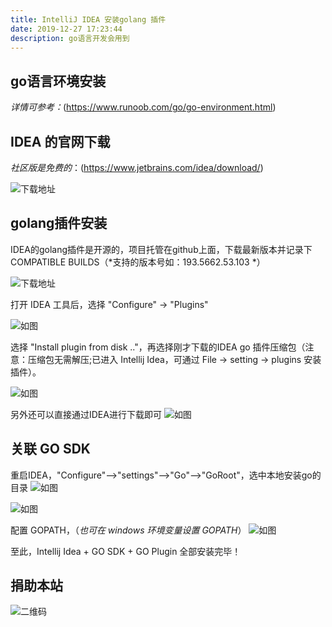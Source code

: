 ```yaml
---
title: IntelliJ IDEA 安装golang 插件
date: 2019-12-27 17:23:44
description: go语言开发会用到
---
```


## go语言环境安装

*详情可参考：*(https://www.runoob.com/go/go-environment.html)

##  IDEA 的官网下载

*社区版是免费的*：(https://www.jetbrains.com/idea/download/)

![下载地址](https://github.com/JeannieStudio/jeanniestudio.images/blob/master/2.png?raw=true)


## golang插件安装
IDEA的golang插件是开源的，项目托管在github上面，下载最新版本并记录下COMPATIBLE BUILDS（*支持的版本号如：193.5662.53.103 *）

![下载地址](https://github.com/JeannieStudio/jeanniestudio.images/blob/master/3.png?raw=true)


 打开 IDEA 工具后，选择 "Configure" -> "Plugins" 
 
 ![如图](https://github.com/JeannieStudio/jeanniestudio.images/blob/master/go-1.png?raw=true)
 
选择 "Install plugin from disk .."，再选择刚才下载的IDEA go 插件压缩包（注意：压缩包无需解压;已进入 Intellij Idea，可通过 File -> setting -> plugins 安装插件）。

![如图](https://github.com/JeannieStudio/jeanniestudio.images/blob/master/5.png?raw=true)

另外还可以直接通过IDEA进行下载即可
![如图](https://github.com/JeannieStudio/jeanniestudio.images/blob/master/4.png?raw=true)

## 关联 GO SDK

重启IDEA，"Configure"-->"settings"-->"Go"-->"GoRoot"，选中本地安装go的目录
![如图](https://github.com/JeannieStudio/jeanniestudio.images/blob/master/9.png?raw=true)

![如图](https://github.com/JeannieStudio/jeanniestudio.images/blob/master/7.png?raw=true)

 配置 GOPATH，（*也可在 windows 环境变量设置 GOPATH*）
 ![如图](https://github.com/JeannieStudio/jeanniestudio.images/blob/master/8.png?raw=true)
 
 至此，Intellij Idea + GO SDK + GO Plugin 全部安装完毕！
 
 ## 捐助本站

![二维码](https://github.com/JeannieStudio/jeanniestudio.images/blob/master/%E6%8D%90%E5%8A%A92.png?raw=true)
